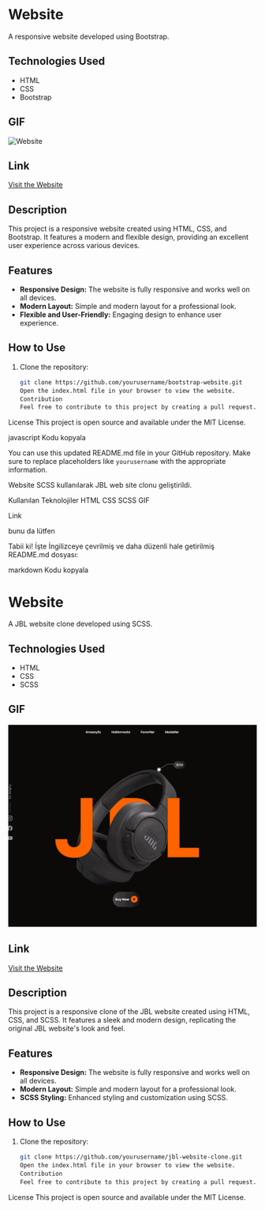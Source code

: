 # Website

A responsive website developed using Bootstrap.

## Technologies Used

- HTML
- CSS
- Bootstrap

## GIF

![Website](img/GIF.gif)

## Link

[Visit the Website](https://662e904dcd933bfa680a3d90--stellular-cucurucho-8de34c.netlify.app/)

## Description

This project is a responsive website created using HTML, CSS, and Bootstrap. It features a modern and flexible design, providing an excellent user experience across various devices.

## Features

- **Responsive Design:** The website is fully responsive and works well on all devices.
- **Modern Layout:** Simple and modern layout for a professional look.
- **Flexible and User-Friendly:** Engaging design to enhance user experience.

## How to Use

1. Clone the repository:
   ```bash
   git clone https://github.com/yourusername/bootstrap-website.git
   Open the index.html file in your browser to view the website.
   Contribution
   Feel free to contribute to this project by creating a pull request. For major changes, please open an issue first to discuss what you would like to change.
   ```

License
This project is open source and available under the MIT License.

javascript
Kodu kopyala

You can use this updated README.md file in your GitHub repository. Make sure to replace placeholders like `yourusername` with the appropriate information.

Website
SCSS kullanılarak JBL web site clonu geliştirildi.

Kullanılan Teknolojiler
HTML
CSS
SCSS
GIF

Link

bunu da lütfen

Tabii ki! İşte İngilizceye çevrilmiş ve daha düzenli hale getirilmiş README.md dosyası:

markdown
Kodu kopyala

# Website

A JBL website clone developed using SCSS.

## Technologies Used

- HTML
- CSS
- SCSS

## GIF

![Website](images/GIF.gif)

## Link

[Visit the Website](https://663280720f3c581b8ffbba57--darling-bunny-77c6e7.netlify.app/)

## Description

This project is a responsive clone of the JBL website created using HTML, CSS, and SCSS. It features a sleek and modern design, replicating the original JBL website's look and feel.

## Features

- **Responsive Design:** The website is fully responsive and works well on all devices.
- **Modern Layout:** Simple and modern layout for a professional look.
- **SCSS Styling:** Enhanced styling and customization using SCSS.

## How to Use

1. Clone the repository:
   ```bash
   git clone https://github.com/yourusername/jbl-website-clone.git
   Open the index.html file in your browser to view the website.
   Contribution
   Feel free to contribute to this project by creating a pull request. For major changes, please open an issue first to discuss what you would like to change.
   ```

License
This project is open source and available under the MIT License.
